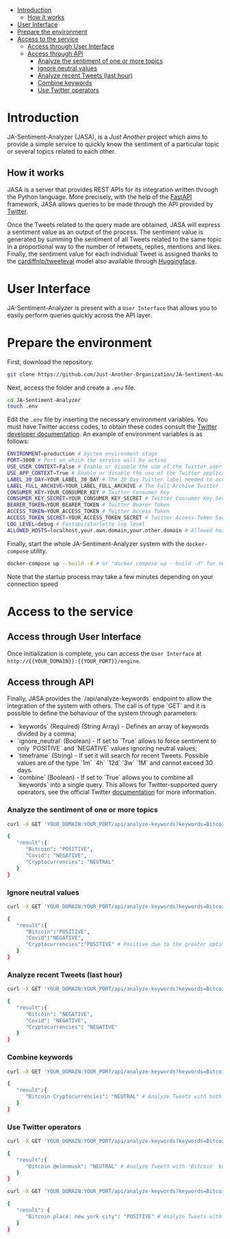 - [Introduction](#org1feee9f)
  - [How it works](#org0c0609d)
- [User Interface](#org8a8f54f)
- [Prepare the environment](#orgd750144)
- [Access to the service](#orgeabc49f)
  - [Access through User Interface](#org282d74b)
  - [Access through API](#orgc6bb1d3)
    - [Analyze the sentiment of one or more topics](#org6aa98cb)
    - [Ignore neutral values](#org598b43e)
    - [Analyze recent Tweets (last hour)](#org8981d64)
    - [Combine keywords](#org3ff6573)
    - [Use Twitter operators](#orgfee348d)



<a id="org1feee9f"></a>

# Introduction

JA-Sentiment-Analyzer (JASA), is a *Just Another* project which aims to provide a simple service to quickly know the sentiment of a particular topic or several topics related to each other.


<a id="org0c0609d"></a>

## How it works

JASA is a server that provides REST APIs for its integration written through the Python language. More precisely, with the help of the [FastAPI](https://fastapi.tiangolo.com/) framework, JASA allows queries to be made through the API provided by [Twitter](https://twitter.com/).

Once the Tweets related to the query made are obtained, JASA will express a sentiment value as an output of the process. The sentiment value is generated by summing the sentiment of all Tweets related to the same topic in a proportional way to the number of retweets, replies, mentions and likes. Finally, the sentiment value for each individual Tweet is assigned thanks to the [cardiffnlp/tweeteval](https://github.com/cardiffnlp/tweeteval/blob/main/README.md) model also available through [Huggingface](https://huggingface.co/cardiffnlp/twitter-roberta-base-sentiment).


<a id="org8a8f54f"></a>

# User Interface

JA-Sentiment-Analyzer is present with a `User Interface` that allows you to easily perform queries quickly across the API layer.


<a id="orgd750144"></a>

# Prepare the environment

First, download the repository.

```sh
git clone https://github.com/Just-Another-Organization/JA-Sentiment-Analyzer.git
```

Next, access the folder and create a `.env` file.

```sh
cd JA-Sentiment-Analyzer
touch .env
```

Edit the `.env` file by inserting the necessary environment variables. You must have Twitter access codes, to obtain these codes consult the [Twitter developer documentation](https://developer.twitter.com/en/docs/twitter-api/getting-started/getting-access-to-the-twitter-api). An example of environment variables is as follows:

```sh
ENVIRONMENT=production # System environment stage
PORT=3000 # Port on which the service will be active
USE_USER_CONTEXT=False # Enable or disable the use of the Twitter user context
USE_APP_CONTEXT=True # Enable or disable the use of the Twitter application context
LABEL_30_DAY=YOUR_LABEL_30_DAY # The 30 Day Twitter label needed to access recent tweets
LABEL_FULL_ARCHIVE=YOUR_LABEL_FULL_ARCHIVE # The Full Archive Twitter label needed to access popular tweets
CONSUMER_KEY=YOUR_CONSUMER_KEY # Twitter Consumer Key
CONSUMER_KEY_SECRET=YOUR_CONSUMER_KEY_SECRET # Twitter Consumer Key Secret
BEARER_TOKEN=YOUR_BEARER_TOKEN # Twitter Bearer Token
ACCESS_TOKEN=YOUR_ACCESS_TOKEN # Twitter Access Token
ACCESS_TOKEN_SECRET=YOUR_ACCESS_TOKEN_SECRET # Twitter Access Token Secret
LOG_LEVEL=debug # Fastapi/starlette log level
ALLOWED_HOSTS=localhost,your.own.domain,your.other.domain # Allowed hosts, you can also set 0.0.0.0 to enable all hosts
```

Finally, start the whole JA-Sentiment-Analyzer system with the `docker-compose` utility.

```sh
docker-compose up --build -d # or "docker compose up --build -d" for newer docker version
```

Note that the startup process may take a few minutes depending on your connection speed


<a id="orgeabc49f"></a>

# Access to the service


<a id="org282d74b"></a>

## Access through User Interface

Once initialization is complete, you can access the `User Interface` at `http://{{YOUR_DOMAIN}}:{{YOUR_PORT}}/engine`.


<a id="orgc6bb1d3"></a>

## Access through API

Finally, JASA provides the \`/api/analyze-keywords\` endpoint to allow the integration of the system with others. The call is of type \`GET\` and it is possible to define the behaviour of the system through parameters:

-   \`keywords\` (Required) (String Array) - Defines an array of keywords divided by a comma;
-   \`ignore\_neutral\` (Boolean) - If set to \`True\` allows to force sentiment to only \`POSITIVE\` and \`NEGATIVE\` values ignoring neutral values;
-   \`timeframe\` (String) - If set it will search for recent Tweets. Possible values are of the type \`1m\` \`4h\` \`12d\` \`3w\` \`1M\` and cannot exceed 30 days.
-   \`combine\` (Boolean) - If set to \`True\` allows you to combine all \`keywords\` into a single query. This allows for Twitter-supported query operators, see the official Twitter [documentation](https://developer.twitter.com/en/docs/twitter-api/tweets/search/integrate/build-a-query) for more information.


<a id="org6aa98cb"></a>

### Analyze the sentiment of one or more topics

```sh
curl -X GET 'YOUR_DOMAIN:YOUR_PORT/api/analyze-keywords?keywords=Bitcoin,Covid,Cryptocurrencies'

{
   "result":{
      "Bitcoin": "POSITIVE",
      "Covid": "NEGATIVE",
      "Cryptocurrencies": "NEUTRAL"
   }
}
```


<a id="org598b43e"></a>

### Ignore neutral values

```sh
curl -X GET 'YOUR_DOMAIN:YOUR_PORT/api/analyze-keywords?keywords=Bitcoin,Covid,Cryptocurrencies&ignore_neutral=True'

{
   "result":{
      "Bitcoin":"POSITIVE",
      "Covid":"NEGATIVE",
      "Cryptocurrencies":"POSITIVE" # Positive due to the greater optimism compared to pessimism
   }
}
```


<a id="org8981d64"></a>

### Analyze recent Tweets (last hour)

```sh
curl -X GET 'YOUR_DOMAIN:YOUR_PORT/api/analyze-keywords?keywords=Bitcoin,Covid,Cryptocurrencies&timeframe=1h'

{
   "result":{
      "Bitcoin": "NEGATIVE",
      "Covid": "NEGATIVE",
      "Cryptocurrencies": "NEGATIVE"
   }
}
```


<a id="org3ff6573"></a>

### Combine keywords

```sh
curl -X GET 'YOUR_DOMAIN:YOUR_PORT/api/analyze-keywords?keywords=Bitcoin,Cryptocurrencies&combine=True'

{
   "result":{
      "Bitcoin Cryptocurrencies": "NEUTRAL" # Analyze Tweets with both 'Bitcoin' and 'Cryptocurrencies' keywords
   }
}
```


<a id="orgfee348d"></a>

### Use Twitter operators

```sh
curl -X GET 'YOUR_DOMAIN:YOUR_PORT/api/analyze-keywords?keywords=Bitcoin,@elonmusk&combine=True'

{
   "result":{
      "Bitcoin @elonmusk": "NEUTRAL" # Analyze Tweets with 'Bitcoin' keyword related to '@elonmusk' user
   }
}
```

```sh
curl -X GET 'YOUR_DOMAIN:YOUR_PORT/api/analyze-keywords?keywords=Bitcoin,place:new%20york%20city&combine=True'

{
   "result": {
      "Bitcoin place: new york city": "POSITIVE" # Analyze Tweets with 'Bitcoin' keyword from New York City
   }
}
```
